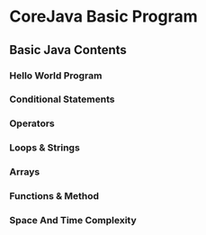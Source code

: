 # CoreJava Basic Program
## Basic Java Contents
### Hello World Program
### Conditional Statements
### Operators
### Loops & Strings
### Arrays
### Functions & Method 
### Space And Time Complexity
